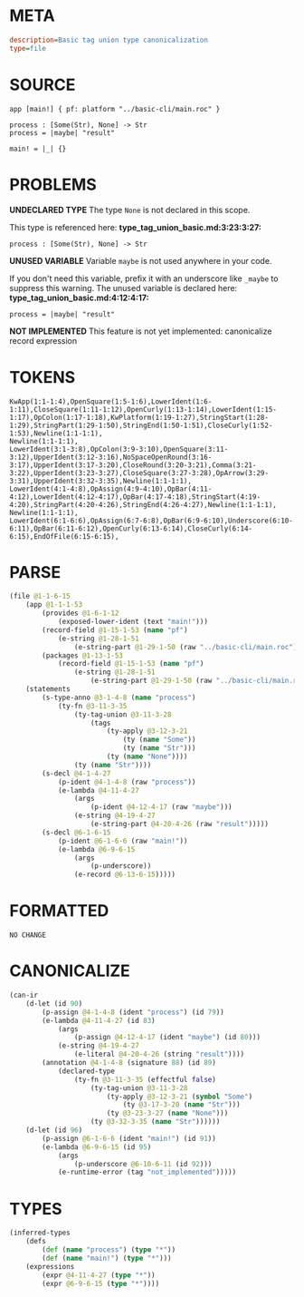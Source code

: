 # META
~~~ini
description=Basic tag union type canonicalization
type=file
~~~
# SOURCE
~~~roc
app [main!] { pf: platform "../basic-cli/main.roc" }

process : [Some(Str), None] -> Str
process = |maybe| "result"

main! = |_| {}
~~~
# PROBLEMS
**UNDECLARED TYPE**
The type ``None`` is not declared in this scope.

This type is referenced here:
**type_tag_union_basic.md:3:23:3:27:**
```roc
process : [Some(Str), None] -> Str
```


**UNUSED VARIABLE**
Variable ``maybe`` is not used anywhere in your code.

If you don't need this variable, prefix it with an underscore like `_maybe` to suppress this warning.
The unused variable is declared here:
**type_tag_union_basic.md:4:12:4:17:**
```roc
process = |maybe| "result"
```


**NOT IMPLEMENTED**
This feature is not yet implemented: canonicalize record expression

# TOKENS
~~~zig
KwApp(1:1-1:4),OpenSquare(1:5-1:6),LowerIdent(1:6-1:11),CloseSquare(1:11-1:12),OpenCurly(1:13-1:14),LowerIdent(1:15-1:17),OpColon(1:17-1:18),KwPlatform(1:19-1:27),StringStart(1:28-1:29),StringPart(1:29-1:50),StringEnd(1:50-1:51),CloseCurly(1:52-1:53),Newline(1:1-1:1),
Newline(1:1-1:1),
LowerIdent(3:1-3:8),OpColon(3:9-3:10),OpenSquare(3:11-3:12),UpperIdent(3:12-3:16),NoSpaceOpenRound(3:16-3:17),UpperIdent(3:17-3:20),CloseRound(3:20-3:21),Comma(3:21-3:22),UpperIdent(3:23-3:27),CloseSquare(3:27-3:28),OpArrow(3:29-3:31),UpperIdent(3:32-3:35),Newline(1:1-1:1),
LowerIdent(4:1-4:8),OpAssign(4:9-4:10),OpBar(4:11-4:12),LowerIdent(4:12-4:17),OpBar(4:17-4:18),StringStart(4:19-4:20),StringPart(4:20-4:26),StringEnd(4:26-4:27),Newline(1:1-1:1),
Newline(1:1-1:1),
LowerIdent(6:1-6:6),OpAssign(6:7-6:8),OpBar(6:9-6:10),Underscore(6:10-6:11),OpBar(6:11-6:12),OpenCurly(6:13-6:14),CloseCurly(6:14-6:15),EndOfFile(6:15-6:15),
~~~
# PARSE
~~~clojure
(file @1-1-6-15
	(app @1-1-1-53
		(provides @1-6-1-12
			(exposed-lower-ident (text "main!")))
		(record-field @1-15-1-53 (name "pf")
			(e-string @1-28-1-51
				(e-string-part @1-29-1-50 (raw "../basic-cli/main.roc"))))
		(packages @1-13-1-53
			(record-field @1-15-1-53 (name "pf")
				(e-string @1-28-1-51
					(e-string-part @1-29-1-50 (raw "../basic-cli/main.roc"))))))
	(statements
		(s-type-anno @3-1-4-8 (name "process")
			(ty-fn @3-11-3-35
				(ty-tag-union @3-11-3-28
					(tags
						(ty-apply @3-12-3-21
							(ty (name "Some"))
							(ty (name "Str")))
						(ty (name "None"))))
				(ty (name "Str"))))
		(s-decl @4-1-4-27
			(p-ident @4-1-4-8 (raw "process"))
			(e-lambda @4-11-4-27
				(args
					(p-ident @4-12-4-17 (raw "maybe")))
				(e-string @4-19-4-27
					(e-string-part @4-20-4-26 (raw "result")))))
		(s-decl @6-1-6-15
			(p-ident @6-1-6-6 (raw "main!"))
			(e-lambda @6-9-6-15
				(args
					(p-underscore))
				(e-record @6-13-6-15)))))
~~~
# FORMATTED
~~~roc
NO CHANGE
~~~
# CANONICALIZE
~~~clojure
(can-ir
	(d-let (id 90)
		(p-assign @4-1-4-8 (ident "process") (id 79))
		(e-lambda @4-11-4-27 (id 83)
			(args
				(p-assign @4-12-4-17 (ident "maybe") (id 80)))
			(e-string @4-19-4-27
				(e-literal @4-20-4-26 (string "result"))))
		(annotation @4-1-4-8 (signature 88) (id 89)
			(declared-type
				(ty-fn @3-11-3-35 (effectful false)
					(ty-tag-union @3-11-3-28
						(ty-apply @3-12-3-21 (symbol "Some")
							(ty @3-17-3-20 (name "Str")))
						(ty @3-23-3-27 (name "None")))
					(ty @3-32-3-35 (name "Str"))))))
	(d-let (id 96)
		(p-assign @6-1-6-6 (ident "main!") (id 91))
		(e-lambda @6-9-6-15 (id 95)
			(args
				(p-underscore @6-10-6-11 (id 92)))
			(e-runtime-error (tag "not_implemented")))))
~~~
# TYPES
~~~clojure
(inferred-types
	(defs
		(def (name "process") (type "*"))
		(def (name "main!") (type "*")))
	(expressions
		(expr @4-11-4-27 (type "*"))
		(expr @6-9-6-15 (type "*"))))
~~~